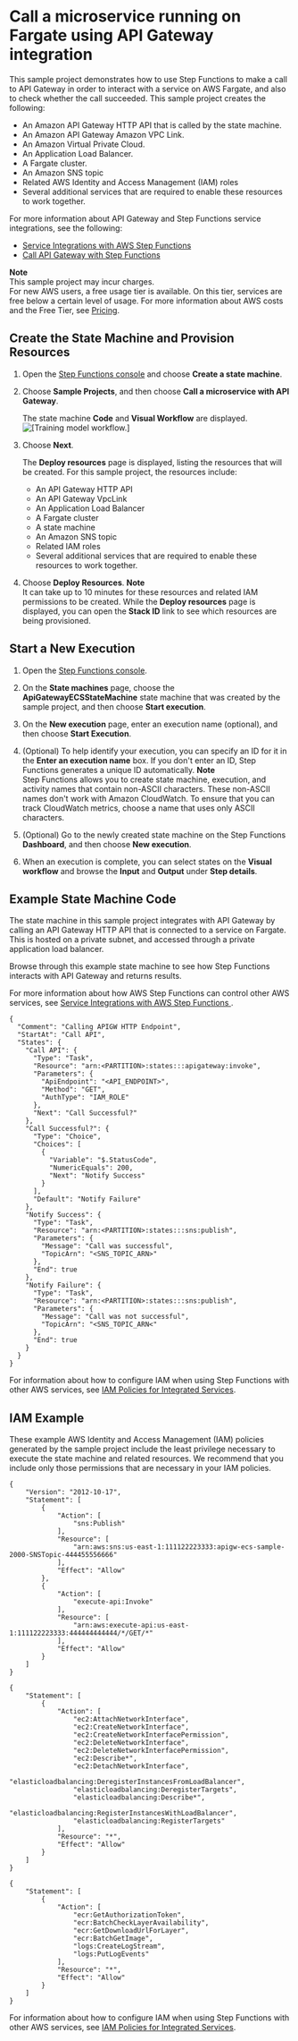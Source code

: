 # Call a microservice running on Fargate using API Gateway integration<a name="sample-apigateway-ecs-workflow"></a>

This sample project demonstrates how to use Step Functions to make a call to API Gateway in order to interact with a service on AWS Fargate, and also to check whether the call succeeded\. This sample project creates the following:
+ An Amazon API Gateway HTTP API that is called by the state machine\.
+ An Amazon API Gateway Amazon VPC Link\.
+ An Amazon Virtual Private Cloud\.
+ An Application Load Balancer\.
+ A Fargate cluster\.
+ An Amazon SNS topic
+ Related AWS Identity and Access Management \(IAM\) roles
+ Several additional services that are required to enable these resources to work together\.

For more information about API Gateway and Step Functions service integrations, see the following:
+ [Service Integrations with AWS Step Functions ](concepts-service-integrations.md)
+ [Call API Gateway with Step Functions](connect-api-gateway.md)

**Note**  
This sample project may incur charges\.  
For new AWS users, a free usage tier is available\. On this tier, services are free below a certain level of usage\. For more information about AWS costs and the Free Tier, see [Pricing](http://aws.amazon.com/step-functions/pricing)\.

## Create the State Machine and Provision Resources<a name="sample-apigateway-ecs-workflow-create"></a>

1. Open the [Step Functions console](https://console.aws.amazon.com/states/home?region=us-east-1#/) and choose **Create a state machine**\.

1. Choose **Sample Projects**, and then choose **Call a microservice with API Gateway**\.

   The state machine **Code** and **Visual Workflow** are displayed\.  
![\[Training model workflow.\]](http://docs.aws.amazon.com/step-functions/latest/dg/images/sample-apigateway-ecs-workflow.png)

1. Choose **Next**\.

   The **Deploy resources** page is displayed, listing the resources that will be created\. For this sample project, the resources include:
   + An API Gateway HTTP API
   + An API Gateway VpcLink
   + An Application Load Balancer
   + A Fargate cluster
   + A state machine
   + An Amazon SNS topic
   + Related IAM roles
   + Several additional services that are required to enable these resources to work together\.

1. Choose **Deploy Resources**\.
**Note**  
It can take up to 10 minutes for these resources and related IAM permissions to be created\. While the **Deploy resources** page is displayed, you can open the **Stack ID** link to see which resources are being provisioned\.

## Start a New Execution<a name="sample-apigateway-ecs-workflow-start-execution"></a>

1. Open the [Step Functions console](https://console.aws.amazon.com/states/home)\.

1. On the **State machines** page, choose the **ApiGatewayECSStateMachine** state machine that was created by the sample project, and then choose **Start execution**\.

1. On the **New execution** page, enter an execution name \(optional\), and then choose **Start Execution**\.

1. \(Optional\) To help identify your execution, you can specify an ID for it in the **Enter an execution name** box\. If you don't enter an ID, Step Functions generates a unique ID automatically\.
**Note**  
Step Functions allows you to create state machine, execution, and activity names that contain non\-ASCII characters\. These non\-ASCII names don't work with Amazon CloudWatch\. To ensure that you can track CloudWatch metrics, choose a name that uses only ASCII characters\.

1. \(Optional\) Go to the newly created state machine on the Step Functions **Dashboard**, and then choose **New execution**\.

1. When an execution is complete, you can select states on the **Visual workflow** and browse the **Input** and **Output** under **Step details**\.

## Example State Machine Code<a name="sample-apigateway-ecs-workflow-code-examples"></a>

The state machine in this sample project integrates with API Gateway by calling an API Gateway HTTP API that is connected to a service on Fargate\. This is hosted on a private subnet, and accessed through a private application load balancer\.

Browse through this example state machine to see how Step Functions interacts with API Gateway and returns results\.

For more information about how AWS Step Functions can control other AWS services, see [Service Integrations with AWS Step Functions ](concepts-service-integrations.md)\.

```
{
  "Comment": "Calling APIGW HTTP Endpoint",
  "StartAt": "Call API",
  "States": {
    "Call API": {
      "Type": "Task",
      "Resource": "arn:<PARTITION>:states:::apigateway:invoke",
      "Parameters": {
        "ApiEndpoint": "<API_ENDPOINT>",
        "Method": "GET",
        "AuthType": "IAM_ROLE"
      },
      "Next": "Call Successful?"
    },
    "Call Successful?": {
      "Type": "Choice",
      "Choices": [
        {
          "Variable": "$.StatusCode",
          "NumericEquals": 200,
          "Next": "Notify Success"
        }
      ],
      "Default": "Notify Failure"
    },
    "Notify Success": {
      "Type": "Task",
      "Resource": "arn:<PARTITION>:states:::sns:publish",
      "Parameters": {
        "Message": "Call was successful",
        "TopicArn": "<SNS_TOPIC_ARN>"
      },
      "End": true
    },
    "Notify Failure": {
      "Type": "Task",
      "Resource": "arn:<PARTITION>:states:::sns:publish",
      "Parameters": {
        "Message": "Call was not successful",
        "TopicArn": "<SNS_TOPIC_ARN<"
      },
      "End": true
    }
  }
}
```

For information about how to configure IAM when using Step Functions with other AWS services, see [IAM Policies for Integrated Services](service-integration-iam-templates.md)\.

## IAM Example<a name="sample-apigateway-ecs-workflow-iam-example"></a>

These example AWS Identity and Access Management \(IAM\) policies generated by the sample project include the least privilege necessary to execute the state machine and related resources\. We recommend that you include only those permissions that are necessary in your IAM policies\. 

```
{
    "Version": "2012-10-17",
    "Statement": [
        {
            "Action": [
                "sns:Publish"
            ],
            "Resource": [
                "arn:aws:sns:us-east-1:111122223333:apigw-ecs-sample-2000-SNSTopic-444455556666"
            ],
            "Effect": "Allow"
        },
        {
            "Action": [
                "execute-api:Invoke"
            ],
            "Resource": [
                "arn:aws:execute-api:us-east-1:111122223333:444444444444/*/GET/*"
            ],
            "Effect": "Allow"
        }
    ]
}
```

```
{
    "Statement": [
        {
            "Action": [
                "ec2:AttachNetworkInterface",
                "ec2:CreateNetworkInterface",
                "ec2:CreateNetworkInterfacePermission",
                "ec2:DeleteNetworkInterface",
                "ec2:DeleteNetworkInterfacePermission",
                "ec2:Describe*",
                "ec2:DetachNetworkInterface",
                "elasticloadbalancing:DeregisterInstancesFromLoadBalancer",
                "elasticloadbalancing:DeregisterTargets",
                "elasticloadbalancing:Describe*",
                "elasticloadbalancing:RegisterInstancesWithLoadBalancer",
                "elasticloadbalancing:RegisterTargets"
            ],
            "Resource": "*",
            "Effect": "Allow"
        }
    ]
}
```

```
{
    "Statement": [
        {
            "Action": [
                "ecr:GetAuthorizationToken",
                "ecr:BatchCheckLayerAvailability",
                "ecr:GetDownloadUrlForLayer",
                "ecr:BatchGetImage",
                "logs:CreateLogStream",
                "logs:PutLogEvents"
            ],
            "Resource": "*",
            "Effect": "Allow"
        }
    ]
}
```

For information about how to configure IAM when using Step Functions with other AWS services, see [IAM Policies for Integrated Services](service-integration-iam-templates.md)\.